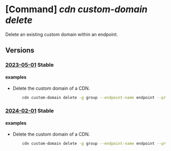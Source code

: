 # [Command] _cdn custom-domain delete_

Delete an existing custom domain within an endpoint.

## Versions

### [2023-05-01](/Resources/mgmt-plane/L3N1YnNjcmlwdGlvbnMve30vcmVzb3VyY2Vncm91cHMve30vcHJvdmlkZXJzL21pY3Jvc29mdC5jZG4vcHJvZmlsZXMve30vZW5kcG9pbnRzL3t9L2N1c3RvbWRvbWFpbnMve30=/2023-05-01.xml) **Stable**

<!-- mgmt-plane /subscriptions/{}/resourcegroups/{}/providers/microsoft.cdn/profiles/{}/endpoints/{}/customdomains/{} 2023-05-01 -->

#### examples

- Delete the custom domain of a CDN.
    ```bash
        cdn custom-domain delete -g group --endpoint-name endpoint --profile-name profile -n customdomain1
    ```

### [2024-02-01](/Resources/mgmt-plane/L3N1YnNjcmlwdGlvbnMve30vcmVzb3VyY2Vncm91cHMve30vcHJvdmlkZXJzL21pY3Jvc29mdC5jZG4vcHJvZmlsZXMve30vZW5kcG9pbnRzL3t9L2N1c3RvbWRvbWFpbnMve30=/2024-02-01.xml) **Stable**

<!-- mgmt-plane /subscriptions/{}/resourcegroups/{}/providers/microsoft.cdn/profiles/{}/endpoints/{}/customdomains/{} 2024-02-01 -->

#### examples

- Delete the custom domain of a CDN.
    ```bash
        cdn custom-domain delete -g group --endpoint-name endpoint --profile-name profile -n customdomain1
    ```
